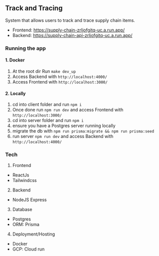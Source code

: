 ## Track and Tracing
System that allows users to track and trace supply chain items.

- Frontend: https://supply-chain-zrljofgitq-uc.a.run.app/
- Backend: https://supply-chain-api-zrljofgitq-uc.a.run.app/

### Running the app
#### 1. Docker
1. At the root dir Run `make dev_up`
2. Access Backend with `http://localhost:4000/`
3. Access Frontend with `http://localhost:3000/`

#### 2. Locally
1. cd into client folder and run `npm i`
2. Once done run `npm run dev` and access Frontend with `http://localhost:3000/` 
3. cd into server folder and run `npm i`
4. ensure you have a Postgres server running locally
5. migrate the db with `npm run prisma:migrate && npm run prisma:seed`
6. run server `npm run dev` and access Backend with `http://localhost:4000/`

### Tech
1. Frontend
  - ReactJs
  - Tailwindcss
2. Backend
  - NodeJS Express
3. Database
  - Postgres
  - ORM: Prisma
4. Deployment/Hosting
  - Docker
  - GCP: Cloud run

